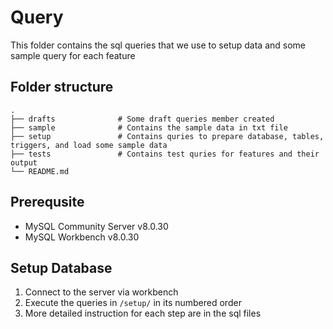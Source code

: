 # Query
This folder contains the sql queries that we use to setup data and some sample query for each feature

## Folder structure
```
.
├── drafts              # Some draft queries member created
├── sample              # Contains the sample data in txt file
├── setup               # Contains quries to prepare database, tables, triggers, and load some sample data
├── tests               # Contains test quries for features and their output
└── README.md
```

## Prerequsite
- MySQL Community Server v8.0.30
- MySQL Workbench v8.0.30

## Setup Database
1. Connect to the server via workbench
2. Execute the queries in `/setup/` in its numbered order
3. More detailed instruction for each step are in the sql files
